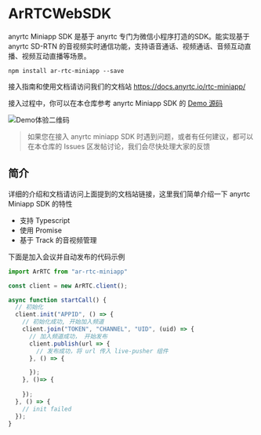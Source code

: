 # ArRTCWebSDK

anyrtc Miniapp SDK 是基于 anyrtc 专门为微信小程序打造的SDK。能实现基于 anyrtc SD-RTN 的音视频实时通信功能，支持语音通话、视频通话、音频互动直播、视频互动直播等场景。

```shell
npm install ar-rtc-miniapp --save
```

接入指南和使用文档请访问我们的文档站 https://docs.anyrtc.io/rtc-miniapp/

接入过程中，你可以在本仓库参考 anyrtc Miniapp SDK 的 [Demo 源码](./Demo)

![Demo体验二维码](https://docs.anyrtc.io/rtc-miniapp/assets/images/demo_qrcode-34d3086868d2462e61e9a5358a8bcfee.jpg)

> 如果您在接入 anyrtc miniapp SDK 时遇到问题，或者有任何建议，都可以在本仓库的 Issues 区发帖讨论，我们会尽快处理大家的反馈

## 简介

详细的介绍和文档请访问上面提到的文档站链接，这里我们简单介绍一下 anyrtc Miniapp SDK 的特性

- 支持 Typescript
- 使用 Promise
- 基于 Track 的音视频管理

下面是加入会议并自动发布的代码示例

```js
import ArRTC from "ar-rtc-miniapp"

const client = new ArRTC.client();

async function startCall() {
  // 初始化
  client.init("APPID", () => {
    // 初始化成功, 开始加入频道
    client.join("TOKEN", "CHANNEL", "UID", (uid) => {
      // 加入频道成功， 开始发布
      client.publish(url => {
        // 发布成功，将 url 传入 live-pusher 组件 
      }, () => {

      });
    }, ()=> {
      
    });
  }, () => {
    // init failed
  });
}

```
